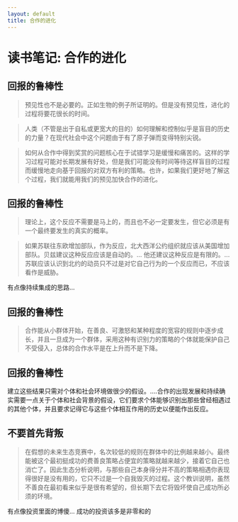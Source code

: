 ```yaml
---
layout: default
title: 合作的进化
---
```


# 读书笔记: 合作的进化


## 回报的鲁棒性

> 预见性也不是必要的。正如生物的例子所证明的。但是没有预见性，进化的过程将要花很长的时间。
>



> 人类（不管是出于自私或更宽大的目的）如何理解和控制似乎是盲目的历史的力量？在现代社会中这个问题由于有了原子弹而变得特别尖锐。
>



> 如何从合作中得到奖赏的问题核心在于试错学习是缓慢和痛苦的。这样的学习过程可能对长期发展有好处，但是我们可能没有时间等待这样盲目的过程而缓慢地走向基于回报的对双方有利的策略。也许，如果我们更好地了解这个过程，我们就能用我们的预见加快合作的进化。
>

## 回报的鲁棒性

> 理论上，这个反应不需要是马上的，而且也不必一定要发生，但它必须是有一个最终要发生的真实的概率。
>



> 如果苏联往东欧增加部队，作为反应，北大西洋公约组织就应该从美国增加部队。贝兹建议这种反应应该是自动的。... 他还建议这种反应是有限的。... 苏联应该认识到北约的动员只不过是对它自己行为的一个反应而已，不应该看作是威胁。
>

有点像持续集成的思路...


## 回报的鲁棒性

> 合作能从小群体开始，在善良、可激怒和某种程度的宽容的规则中逐步成长，并且一旦成为一个群体，采用这种有识别力的策略的个体就能保护自己不受侵入，总体的合作水平是在上升而不是下降。
>

## 回报的鲁棒性


建立这些结果只需对个体和社会环境做很少的假设。....合作的出现发展和持续确实需要一点关于个体和社会背景的假设，它们要求个体能够识别出那些曾经相遇过的其他个体，并且要求记得它与这些个体相互作用的历史以便能作出反应。


## 不要首先背叛

> 在假想的未来生态竞赛中，名次较低的规则在群体中的比例越来越小。最终能被这个最初挺成功的费善良策略占便宜的策略就越来越少，接着它自己也消亡了。因此生态分析说明，与那些自己本身得分并不高的策略相遇你表现得很好是没有用的，它只不过是一个自我毁灭的过程。这个教训说明，虽然不善良在最初看来似乎是很有希望的，但长期下去它将毁坏使自己成功所必须的环境。
>




有点像投资里面的博傻... 成功的投资该多是非零和的




